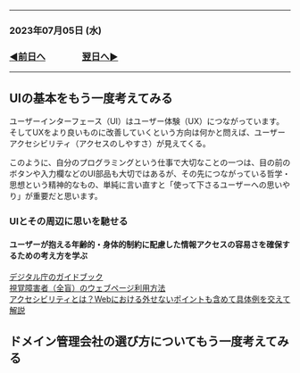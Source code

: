 
---
### 2023年07月05日 (水)

### [◀️前日へ](https://github.com/yuasys/chatty-journal/blob/main/2023/07/2023-07-04.md)&emsp;&emsp;&emsp;&emsp;[翌日へ▶️](https://github.com/yuasys/chatty-journal/blob/main/2023/07/2023-07-06.md)
---

## UIの基本をもう一度考えてみる

ユーザーインターフェース（UI）はユーザー体験（UX）につながっています。  
そしてUXをより良いものに改善していくという方向は何かと問えば、ユーザーアクセシビリティ（アクセスのしやすさ）が見えてくる。

このように、自分のプログラミングという仕事で大切なことの一つは、目の前のボタンや入力欄などのUI部品も大切ではあるが、その先につながっている哲学・思想という精神的なもの、単純に言い直すと「使って下さるユーザーへの思いやり」が重要だと思います。

### UIとその周辺に思いを馳せる

#### ユーザーが抱える年齢的・身体的制約に配慮した情報アクセスの容易さを確保するための考え方を学ぶ

[デジタル庁のガイドブック](https://www.digital.go.jp/resources/introduction-to-web-accessibility-guidebook/)  
[視覚障害者（全盲）のウェブページ利用方法](https://www.youtube.com/watch?v=RLIKacI05fE)  
[アクセシビリティとは？Webにおける外せないポイントも含めて具体例を交えて解説](https://blog.nijibox.jp/article/whats_accessibility/)  

## ドメイン管理会社の選び方についてもう一度考えてみる
